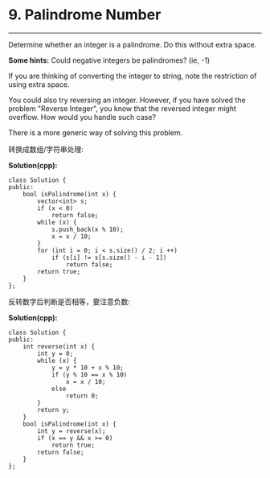 # 9. Palindrome Number

---

Determine whether an integer is a palindrome. Do this without extra space.

**Some hints:**
Could negative integers be palindromes? (ie, -1)

If you are thinking of converting the integer to string, note the restriction of using extra space.

You could also try reversing an integer. However, if you have solved the problem "Reverse Integer", you know that the reversed integer might overflow. How would you handle such case?

There is a more generic way of solving this problem.

转换成数组/字符串处理:

**Solution(cpp):**
```
class Solution {
public:
    bool isPalindrome(int x) {
        vector<int> s;
        if (x < 0)
            return false;
        while (x) {
            s.push_back(x % 10);
            x = x / 10;
        }
        for (int i = 0; i < s.size() / 2; i ++) 
            if (s[i] != s[s.size() - i - 1])
                return false;
        return true;
    }
};
```

反转数字后判断是否相等，要注意负数:

**Solution(cpp):**
```
class Solution {
public:
    int reverse(int x) {
        int y = 0;
        while (x) {
            y = y * 10 + x % 10;
            if (y % 10 == x % 10)
                x = x / 10;
            else
                return 0;
        }
        return y;
    }
    bool isPalindrome(int x) {
        int y = reverse(x);
        if (x == y && x >= 0)
            return true;
        return false;
    }
};
```